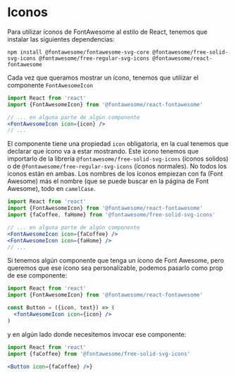 # Iconos

Para utilizar íconos de FontAwesome al estilo de React, tenemos que instalar las siguientes dependencias:

```terminal
npm install @fontawesome/fontawesome-svg-core @fontawesome/free-solid-svg-icons @fontawesome/free-regular-svg-icons @fontawesome/react-fontawesome
```

Cada vez que queramos mostrar un ícono, tenemos que utilizar el componente `FontAwesomeIcon`

```jsx
import React from 'react'
import {FontAwesomeIcon} from '@fontawesome/react-fontawesome'

// ... en alguna parte de algún componente
<FontAwesomeIcon icon={icon} />
// ...
```

El componente tiene una propiedad `icon` obligatoria, en la cual tenemos que declarar que ícono va a estar mostrando. Este ícono tenemos que importarlo de la librería `@fontawesome/free-solid-svg-icons` (íconos solidos) o de `@fontawesome/free-regular-svg-icons` (íconos normales). No todos los íconos están en ambas. Los nombres de los íconos empiezan con fa (Font Awesome) más el nombre (que se puede buscar en la página de Font Awesome), todo en `camelCase`.

```jsx
import React from 'react'
import {FontAwesomeIcon} from '@fontawesome/react-fontawesome'
import {faCoffee, faHome} from '@fontawesome/free-solid-svg-icons'

// ... en alguna parte de algún componente
<FontAwesomeIcon icon={faCoffee} />
<FontAwesomeIcon icon={faHome} />
// ...
```

Si tenemos algún componente que tenga un ícono de Font Awesome, pero queremos que ese ícono sea personalizable, podemos pasarlo como prop de ese componente:

```jsx
import React from 'react'
import {FontAwesomeIcon} from '@fontawesome/react-fontawesome'

const Button = ({icon, text}) => (
  <fontAwesomeIcon icon={icon} />
)
```

y en algún lado donde necesitemos invocar ese componente:

```jsx
import React from 'react'
import {faCoffee} from '@fontawesome/free-solid-svg-icons'

<Button icon={faCoffee} />}
```

